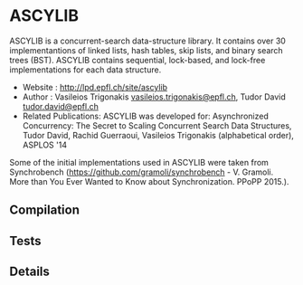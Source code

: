 ASCYLIB
=======

ASCYLIB is a concurrent-search data-structure library. It contains over 30 implementantions of linked lists, hash tables, skip lists, and binary search trees (BST). ASCYLIB contains sequential, lock-based, and lock-free implementations for each data structure.

* Website             : http://lpd.epfl.ch/site/ascylib
* Author              : Vasileios Trigonakis <vasileios.trigonakis@epfl.ch>,
                        Tudor David <tudor.david@epfl.ch> 
* Related Publications: ASCYLIB was developed for:
  Asynchronized Concurrency: The Secret to Scaling Concurrent Search Data Structures,
  Tudor David, Rachid Guerraoui, Vasileios Trigonakis (alphabetical order),
  ASPLOS '14

Some of the initial implementations used in ASCYLIB were taken from Synchrobench (https://github.com/gramoli/synchrobench -  V. Gramoli. More than You Ever Wanted to Know about Synchronization. PPoPP 2015.). 

Compilation
-----------

Tests
-----

Details
-------

